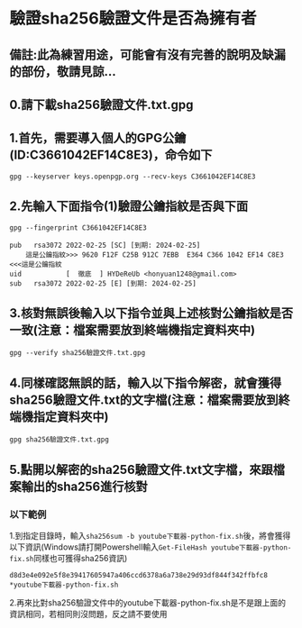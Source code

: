 # 驗證sha256驗證文件是否為擁有者
## 備註:此為練習用途，可能會有沒有完善的說明及缺漏的部份，敬請見諒...

## 0.請下載sha256驗證文件.txt.gpg
## 1.首先，需要導入個人的GPG公鑰(ID:C3661042EF14C8E3)，命令如下
`gpg --keyserver keys.openpgp.org --recv-keys C3661042EF14C8E3`
## 2.先輸入下面指令(1)驗證公鑰指紋是否與下面
`gpg --fingerprint C3661042EF14C8E3`
```
pub   rsa3072 2022-02-25 [SC] [到期: 2024-02-25]
    這是公鑰指紋>>> 9620 F12F C25B 912C 7EBB  E364 C366 1042 EF14 C8E3 <<<這是公鑰指紋
uid           [  徹底  ] HYDeReUb <honyuan1248@gmail.com>
sub   rsa3072 2022-02-25 [E] [到期: 2024-02-25]
```
## 3.核對無誤後輸入以下指令並與上述核對公鑰指紋是否一致(注意：檔案需要放到終端機指定資料夾中)
`gpg --verify sha256驗證文件.txt.gpg`
## 4.同樣確認無誤的話，輸入以下指令解密，就會獲得sha256驗證文件.txt的文字檔(注意：檔案需要放到終端機指定資料夾中)
`gpg sha256驗證文件.txt.gpg`
## 5.點開以解密的sha256驗證文件.txt文字檔，來跟檔案輸出的sha256進行核對
### 以下範例
1.到指定目錄時，輸入`sha256sum -b youtube下載器-python-fix.sh`後，將會獲得以下資訊(Windows請打開Powershell輸入`Get-FileHash youtube下載器-python-fix.sh`同樣也可獲得sha256資訊)
```
d8d3e4e092e5f8e39417605947a406ccd6378a6a738e29d93df844f342ffbfc8 *youtube下載器-python-fix.sh
```
2.再來比對sha256驗證文件中的youtube下載器-python-fix.sh是不是跟上面的資訊相同，若相同則沒問題，反之請不要使用

